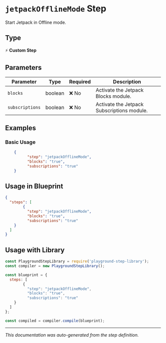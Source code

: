 # `jetpackOfflineMode` Step

Start Jetpack in Offline mode.

## Type
⚡ **Custom Step**

## Parameters

| Parameter | Type | Required | Description |
|-----------|------|----------|-------------|
| `blocks` | boolean | ❌ No | Activate the Jetpack Blocks module. |
| `subscriptions` | boolean | ❌ No | Activate the Jetpack Subscriptions module. |


## Examples

### Basic Usage
```json
    {
          "step": "jetpackOfflineMode",
          "blocks": "true",
          "subscriptions": "true"
    }
```

## Usage in Blueprint

```json
{
  "steps": [
        {
          "step": "jetpackOfflineMode",
          "blocks": "true",
          "subscriptions": "true"
    }
  ]
}
```

## Usage with Library

```javascript
const PlaygroundStepLibrary = require('playground-step-library');
const compiler = new PlaygroundStepLibrary();

const blueprint = {
  steps: [
        {
          "step": "jetpackOfflineMode",
          "blocks": "true",
          "subscriptions": "true"
    }
  ]
};

const compiled = compiler.compile(blueprint);
```

---

*This documentation was auto-generated from the step definition.*
